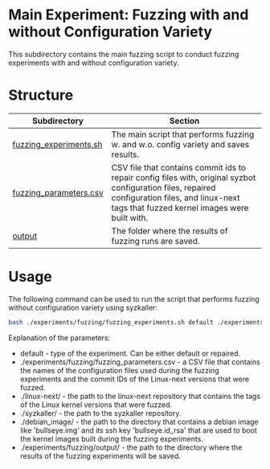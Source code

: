 # Main Experiment: Fuzzing with and without Configuration Variety
This subdirectory contains the main fuzzing script to conduct fuzzing experiments
with and without configuration variety.

# Structure
|Subdirectory|Section|
|----|----|
|[fuzzing_experiments.sh](fuzzing_experiments.sh)|The main script that performs fuzzing w. and w.o. config variety and saves results.|
|[fuzzing_parameters.csv](fuzzing_parameters.csv)|CSV file that contains commit ids to repair config files with, original syzbot configuration files, repaired configuration files, and linux-next tags that fuzzed kernel images were built with.|
|[output](output/)|The folder where the results of fuzzing runs are saved.|

# Usage
The following command can be used to run the script that performs fuzzing without configuration variety using syzkaller:
```Bash
bash ./experiments/fuzzing/fuzzing_experiments.sh default ./experiments/fuzzing/fuzzing_parameters.csv ./linux-next/ ./syzkaller/ ./debian_image/ ./experiments/fuzzing/output/
```
Explanation of the parameters:
- default - type of the experiment. Can be either default or repaired.
- ./experiments/fuzzing/fuzzing_parameters.csv - a CSV file that contains the names of
the configuration files used during the fuzzing experiments and the commit IDs of
the Linux-next versions that were fuzzed.
- ./linux-next/ - the path to the linux-next repository that contains the tags of
the Linux kernel versions that were fuzzed.
- ./syzkaller/ - the path to the syzkaller repository.
- ./debian_image/ - the path to the directory that contains a debian image like
'bullseye.img' and its ssh key 'bullseye.id_rsa' that are used to boot the kernel
images built during the fuzzing experiments.
- ./experiments/fuzzing/output/ - the path to the directory where the results of the
fuzzing experiments will be saved.

